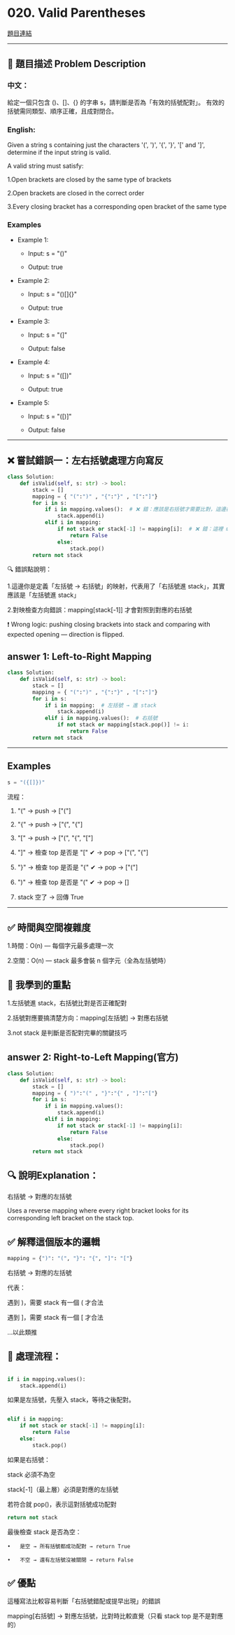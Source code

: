 # 020. Valid Parentheses

[題目連結](https://leetcode.com/problems/valid-parentheses/)

---

## 🧩 題目描述 Problem Description

### 中文：
給定一個只包含 ()、[]、{} 的字串 s，請判斷是否為「有效的括號配對」。
有效的括號需同類型、順序正確，且成對閉合。

### English:
Given a string s containing just the characters '(', ')', '{', '}', '[' and ']',
determine if the input string is valid.

A valid string must satisfy:

1.Open brackets are closed by the same type of brackets

2.Open brackets are closed in the correct order

3.Every closing bracket has a corresponding open bracket of the same type

### Examples
- Example 1:

    - Input: s = "()"

    - Output: true

- Example 2:

    - Input: s = "()[]{}"

    - Output: true

- Example 3:

    - Input: s = "(]"

    - Output: false

- Example 4:

    - Input: s = "([])"

    - Output: true

- Example 5:

    - Input: s = "([)]"

    - Output: false

 
---

## ❌ 嘗試錯誤一：左右括號處理方向寫反

```python
class Solution:
    def isValid(self, s: str) -> bool:
        stack = []
        mapping = { "(":")" , "{":"}" , "[":"]"}
        for i in s:
            if i in mapping.values():  # ❌ 錯：應該是右括號才需要比對，這邊卻加進 stack
                stack.append(i)
            elif i in mapping:
                if not stack or stack[-1] != mapping[i]:  # ❌ 錯：這裡 mapping[i] 是右括號，但stack 放的是右括號
                    return False
                else:
                    stack.pop()
        return not stack
```
🔍 錯誤點說明：

1.這邊你是定義「左括號 → 右括號」的映射，代表用了「右括號進 stack」，其實應該是「左括號進 stack」

2.對映檢查方向錯誤：mapping[stack[-1]] 才會對照到對應的右括號

❗ Wrong logic: pushing closing brackets into stack and comparing with expected opening — direction is flipped.

##  answer 1: Left-to-Right Mapping

```python 
class Solution:
    def isValid(self, s: str) -> bool:
        stack = []
        mapping = { "(":")" , "{":"}" , "[":"]"}
        for i in s:
            if i in mapping:  # 左括號 → 進 stack
                stack.append(i)
            elif i in mapping.values():  # 右括號
                if not stack or mapping[stack.pop()] != i:
                    return False
        return not stack
```

---

## Examples
```python
s = "({[]})"
```
流程：

1. "(" → push → ["("]

2. "{" → push → ["(", "{"]

3. "[" → push → ["(", "{", "["]

4. "]" → 檢查 top 是否是 "[" ✔ → pop → ["(", "{"]

5. "}" → 檢查 top 是否是 "{" ✔ → pop → ["("]

6. ")" → 檢查 top 是否是 "(" ✔ → pop → []

7. stack 空了 → 回傳 True

---

## ✅ 時間與空間複雜度

1.時間：O(n) — 每個字元最多處理一次

2.空間：O(n) — stack 最多會裝 n 個字元（全為左括號時）

## 🧠 我學到的重點

1.左括號進 stack，右括號比對是否正確配對

2.括號對應要搞清楚方向：mapping[左括號] → 對應右括號

3.not stack 是判斷是否配對完畢的關鍵技巧

## answer 2: Right-to-Left Mapping(官方)

```python
class Solution:
    def isValid(self, s: str) -> bool:
        stack = []
        mapping = { ")":"(" , "}":"{" , "]":"["}
        for i in s:
            if i in mapping.values():
                stack.append(i)
            elif i in mapping:
                if not stack or stack[-1] != mapping[i]:
                    return False
                else:
                    stack.pop()
        return not stack
```

## 🔍 說明Explanation：

右括號 → 對應的左括號

Uses a reverse mapping where every right bracket looks for its corresponding left bracket on the stack top.

## ✅ 解釋這個版本的邏輯

```python
mapping = {")": "(", "}": "{", "]": "["}
```

右括號 → 對應的左括號

代表：

遇到 )，需要 stack 有一個 ( 才合法

遇到 ]，需要 stack 有一個 [ 才合法

…以此類推

## 🔄 處理流程：
```python

if i in mapping.values():
    stack.append(i)
```
如果是左括號，先壓入 stack，等待之後配對。

```python

elif i in mapping:
    if not stack or stack[-1] != mapping[i]:
        return False
    else:
        stack.pop()
```

如果是右括號：

stack 必須不為空

stack[-1]（最上層）必須是對應的左括號

若符合就 pop()，表示這對括號成功配對

```python
return not stack
```

最後檢查 stack 是否為空：

	•	是空 → 所有括號都成功配對 → return True

	•	不空 → 還有左括號沒被關閉 → return False


## ✅ 優點
這種寫法比較容易判斷「右括號錯配或提早出現」的錯誤

mapping[右括號] → 對應左括號，比對時比較直覺（只看 stack top 是不是對應的）

